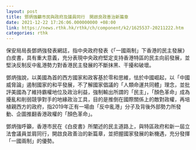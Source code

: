```yaml
---
layout: post
title: 鄧炳強籲市民與政府及議員同行　開啟良政善治新篇章
date: 2021-12-22 17:26:06.000000000 +08:00
link: https://news.rthk.hk/rthk/ch/component/k2/1625537-20211222.htm
categories: rthk
---
```


保安局局長鄧炳強發表網誌，指中央政府發表《「一國兩制」下香港的民主發展》白皮書，具有重大意義，充分表現中央政府堅定支持香港特區的民主向前發展，並堅決反制反中亂港勢力對香港民主發展的不斷抹黑、干擾和破壞。

鄧炳強說，以美國為首的西方國家和政客基於零和思維，怯於中國崛起，以「中國威脅論」遏制國家的和平發展，不了解國家倡議的「人類命運共同體」理念，並批評美國為了維持霸權地位及政治利益，強制輸出所謂的「民主」，「顏色革命」成為擾亂和削弱競爭對手的地緣政治工具，目的是推倒在國際關係上的敵對政權，再培植親西方的政府，指2019年正有一場由「反中亂港」分子及背後外部勢力所發動、企圖推翻香港政權的「顏色革命」。

鄧炳強呼籲，香港市民在《白皮書》所闡述的民主道路上，與特區政府和新一屆立法會議員並肩同行，開啟良政善治的新篇章，並把握國家發展的新機遇，充分發揮「一國兩制」的優勢。
